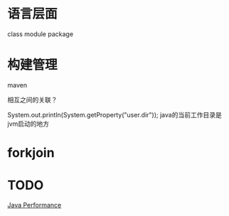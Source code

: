 # 语言层面
class
module
package
# 构建管理
maven

相互之间的关联？

System.out.println(System.getProperty("user.dir"));
java的当前工作目录是jvm启动的地方
# forkjoin
# TODO
[Java Performance](https://book.douban.com/subject/25828043/)